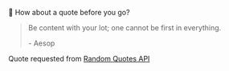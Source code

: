📣 How about a quote before you go?

> Be content with your lot; one cannot be first in everything.
>
> <p>- Aesop</p>

Quote requested from [Random Quotes API](https://github.com/lukePeavey/quotable)
